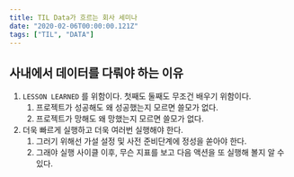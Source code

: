 ```yaml
---
title: TIL Data가 흐르는 회사 세미나
date: "2020-02-06T00:00:00.121Z"
tags: ["TIL", "DATA"]
---
```


## 사내에서 데이터를 다뤄야 하는 이유

1. `LESSON LEARNED` 를 위함이다. 첫째도 둘째도 무조건 배우기 위함이다. 
   1. 프로젝트가 성공해도 왜 성공했는지 모르면 쓸모가 없다. 
   2. 프로젝트가 망해도 왜 망했는지 모르면 쓸모가 없다. 
2. 더욱 빠르게 실행하고 더욱 여러번 실행해야 한다. 
   1. 그러기 위해선 가설 설정 및 사전 준비단계에 정성을 쏟아야 한다. 
   2. 그래야 실행 사이클 이후, 무슨 지표를 보고 다음 액션을 또 실행해 볼지 알 수 있다. 
